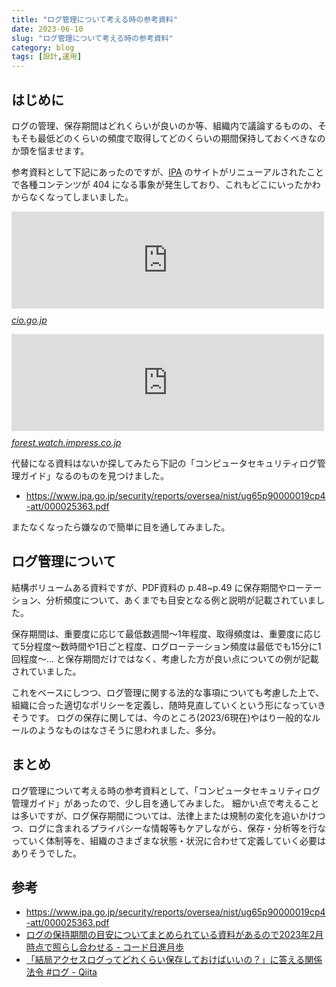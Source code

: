 ```yaml
---
title: "ログ管理について考える時の参考資料"
date: 2023-06-10
slug: "ログ管理について考える時の参考資料"
category: blog
tags: [設計,運用]
---
```

<h2 id="はじめに">はじめに</h2>

<p>ログの管理、保存期間はどれくらいが良いのか等、組織内で議論するものの、そもそも最低どのくらいの頻度で取得してどのくらいの期間保持しておくべきなのか頭を悩ませます。</p>

<p>参考資料として下記にあったのですが、<a class="keyword" href="https://d.hatena.ne.jp/keyword/IPA">IPA</a> のサイトがリニューアルされたことで各種コンテンツが 404 になる事象が発生しており、これもどこにいったかわからなくなってしまいました。</p>

<p><iframe src="https://hatenablog-parts.com/embed?url=https%3A%2F%2Fcio.go.jp%2Fnode%2F2267%2Findex.html" title="企業における情報システムのログ管理に関する実態調査- 調査報告書 - | 政府CIOポータル" class="embed-card embed-webcard" scrolling="no" frameborder="0" style="display: block; width: 100%; height: 155px; max-width: 500px; margin: 10px 0px;" loading="lazy"></iframe><cite class="hatena-citation"><a href="https://cio.go.jp/node/2267/index.html">cio.go.jp</a></cite></p>

<p><iframe src="https://hatenablog-parts.com/embed?url=https%3A%2F%2Fforest.watch.impress.co.jp%2Fdocs%2Fserial%2Fyajiuma%2F1490403.html" title="情報処理推進機構（IPA）のサイトが刷新されるもあちこちリンク切れ、みんなガチギレ／過去記事を参照できなくて困るという方は「Wayback Machine」などの導入がおすすめ【やじうまの杜】" class="embed-card embed-webcard" scrolling="no" frameborder="0" style="display: block; width: 100%; height: 155px; max-width: 500px; margin: 10px 0px;" loading="lazy"></iframe><cite class="hatena-citation"><a href="https://forest.watch.impress.co.jp/docs/serial/yajiuma/1490403.html">forest.watch.impress.co.jp</a></cite></p>

<p>代替になる資料はないか探してみたら下記の「コンピュータセキュリティログ管理ガイド」なるのものを見つけました。</p>

<ul>
<li><a href="https://www.ipa.go.jp/security/reports/oversea/nist/ug65p90000019cp4-att/000025363.pdf">https://www.ipa.go.jp/security/reports/oversea/nist/ug65p90000019cp4-att/000025363.pdf</a></li>
</ul>


<p>またなくなったら嫌なので簡単に目を通してみました。</p>

<h2 id="ログ管理について">ログ管理について</h2>

<p>結構ボリュームある資料ですが、PDF資料の p.48~p.49 に保存期間やローテーション、分析頻度について、あくまでも目安となる例と説明が記載されていました。</p>

<p>保存期間は、重要度に応じて最低数週間〜1年程度、取得頻度は、重要度に応じて5分程度〜数時間や1日ごと程度、ログローテーション頻度は最低でも15分に1回程度〜... と保存期間だけではなく、考慮した方が良い点についての例が記載されていました。</p>

<p>これをベースにしつつ、ログ管理に関する法的な事項についても考慮した上で、組織に合った適切なポリシーを定義し、随時見直していくという形になっていきそうです。
ログの保存に関しては、今のところ(2023/6現在)やはり一般的なルールのようなものはなさそうに思われました、多分。</p>

<h2 id="まとめ">まとめ</h2>

<p>ログ管理について考える時の参考資料として、「コンピュータセキュリティログ管理ガイド」があったので、少し目を通してみました。
細かい点で考えることは多いですが、ログ保存期間については、法律上または規制の変化を追いかけつつ、ログに含まれるプライバシーな情報等もケアしながら、保存・分析等を行なっていく体制等を、組織のさまざまな状態・状況に合わせて定義していく必要はありそうでした。</p>

<h2 id="参考">参考</h2>

<ul>
<li><a href="https://www.ipa.go.jp/security/reports/oversea/nist/ug65p90000019cp4-att/000025363.pdf">https://www.ipa.go.jp/security/reports/oversea/nist/ug65p90000019cp4-att/000025363.pdf</a></li>
<li><a href="https://shinkufencer.hateblo.jp/entry/2023/02/11/000349">&#x30ED;&#x30B0;&#x306E;&#x4FDD;&#x6301;&#x671F;&#x9593;&#x306E;&#x76EE;&#x5B89;&#x306B;&#x3064;&#x3044;&#x3066;&#x307E;&#x3068;&#x3081;&#x3089;&#x308C;&#x3066;&#x3044;&#x308B;&#x8CC7;&#x6599;&#x304C;&#x3042;&#x308B;&#x306E;&#x3067;2023&#x5E74;2&#x6708;&#x6642;&#x70B9;&#x3067;&#x7167;&#x3089;&#x3057;&#x5408;&#x308F;&#x305B;&#x308B; - &#x30B3;&#x30FC;&#x30C9;&#x65E5;&#x9032;&#x6708;&#x6B69;</a></li>
<li><a href="https://qiita.com/yamotuki/items/628f9bf399cc9b59f3cb">&#x300C;&#x7D50;&#x5C40;&#x30A2;&#x30AF;&#x30BB;&#x30B9;&#x30ED;&#x30B0;&#x3063;&#x3066;&#x3069;&#x308C;&#x304F;&#x3089;&#x3044;&#x4FDD;&#x5B58;&#x3057;&#x3066;&#x304A;&#x3051;&#x3070;&#x3044;&#x3044;&#x306E;&#xFF1F;&#x300D;&#x306B;&#x7B54;&#x3048;&#x308B;&#x95A2;&#x4FC2;&#x6CD5;&#x4EE4; #&#x30ED;&#x30B0; - Qiita</a></li>
</ul>


